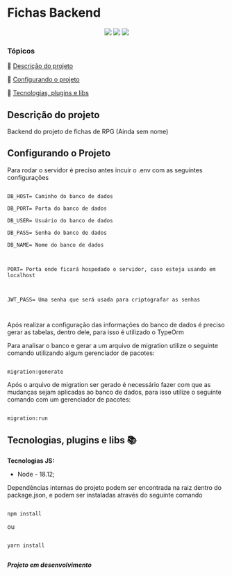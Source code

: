 
<h1>Fichas Backend</h1>

  

<p  align="center">

  

<img  src="http://img.shields.io/static/v1?label=&message=Typescript&color=blue&style=for-the-badge"/>

  

<img  src="http://img.shields.io/static/v1?label=&message=Node&color=green&style=for-the-badge"/>

  

<img  src="https://img.shields.io/static/v1?label=STATUS&message=Em%20andamento&color=yellow&style=for-the-badge"/>

  

</p>

  

### Tópicos

  

:small_blue_diamond: [Descrição do projeto](#descrição-do-projeto)

  

:small_blue_diamond: [Configurando o projeto](#configurando-o-projeto)

  

:small_blue_diamond: [Tecnologias, plugins e libs](#tecnologias-plugins-e-libs-books)

  

## Descrição do projeto

  

<p  align="justify">

  

Backend do projeto de fichas de RPG (Ainda sem nome)

  

</p>

  

## Configurando o Projeto

  

Para rodar o servidor é preciso antes incuir o .env com as seguintes configurações

  

```

DB_HOST= Caminho do banco de dados

DB_PORT= Porta do banco de dados

DB_USER= Usuário do banco de dados

DB_PASS= Senha do banco de dados

DB_NAME= Nome do banco de dados

  

PORT= Porta onde ficará hospedado o servidor, caso esteja usando em localhost

  

JWT_PASS= Uma senha que será usada para criptografar as senhas

  

```

  

Após realizar a configuração das informações do banco de dados é preciso gerar as tabelas, dentro dele, para isso é utilizado o TypeOrm

  

Para analisar o banco e gerar a um arquivo de migration utilize o seguinte comando utilizando algum gerenciador de pacotes:

  

```

migration:generate

```

  

Após o arquivo de migration ser gerado é necessário fazer com que as mudanças sejam aplicadas ao banco de dados, para isso utilize o seguinte comando com um gerenciador de pacotes:

  

```

migration:run

```

  

## Tecnologias, plugins e libs :books:

  

**Tecnologias JS:**

  

- Node - 18.12;

  

Dependências internas do projeto podem ser encontrada na raiz dentro do package.json, e podem ser instaladas através do seguinte comando

  

```

npm install

```

  

ou

  

```

yarn install

```

  

##

  

**_Projeto em desenvolvimento_**